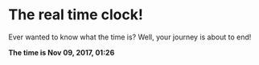 # The real time clock!

Ever wanted to know what the time is? Well, your journey is about to end!

**The time is Nov 09, 2017, 01:26**